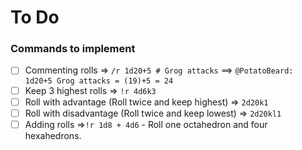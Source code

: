 # To Do

### Commands to implement

- [ ] Commenting rolls => `/r 1d20+5 # Grog attacks` ==> `@PotatoBeard:  1d20+5 Grog attacks = (19)+5 = 24`
- [ ] Keep 3 highest rolls => `!r 4d6k3`
- [ ] Roll with advantage (Roll twice and keep highest) => `2d20k1`
- [ ] Roll with disadvantage (Roll twice and keep lowest) => `2d20kl1`
- [ ] Adding rolls =>`!r 1d8 + 4d6` - Roll one octahedron and four hexahedrons.

